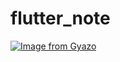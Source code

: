 # flutter_note
[![Image from Gyazo](https://i.gyazo.com/69c64b1f97088b398439157b0bca841c.gif)](https://gyazo.com/69c64b1f97088b398439157b0bca841c)